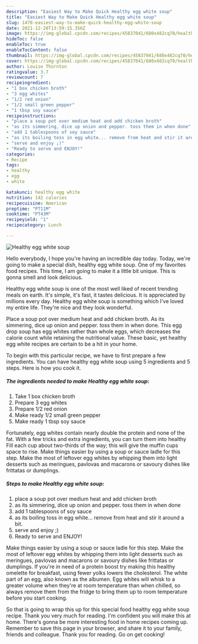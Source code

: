 ```yaml
---
description: "Easiest Way to Make Quick Healthy egg white soup"
title: "Easiest Way to Make Quick Healthy egg white soup"
slug: 1478-easiest-way-to-make-quick-healthy-egg-white-soup
date: 2021-12-28T13:59:15.356Z
image: https://img-global.cpcdn.com/recipes/45837041/680x482cq70/healthy-egg-white-soup-recipe-main-photo.jpg
hideToc: false
enableToc: true
enableTocContent: false
thumbnail: https://img-global.cpcdn.com/recipes/45837041/680x482cq70/healthy-egg-white-soup-recipe-main-photo.jpg
cover: https://img-global.cpcdn.com/recipes/45837041/680x482cq70/healthy-egg-white-soup-recipe-main-photo.jpg
author: Louise Thornton
ratingvalue: 3.7
reviewcount: 7
recipeingredient:
- "1 box chicken broth"
- "3 egg whites"
- "1/2 red onion"
- "1/2 small green pepper"
- "1 tbsp soy sauce"
recipeinstructions:
- "place a soup pot over medium heat and add chicken broth"
- "as its simmering, dice up onion and pepper. toss them in when done"
- "add 1 tablespoons of soy sauce"
- "as its boiling toss in egg white... remove from heat and stir it around a bit."
- "serve and enjoy ;)"
- "Ready to serve and ENJOY!"
categories:
- Recipe
tags:
- healthy
- egg
- white

katakunci: healthy egg white 
nutrition: 142 calories
recipecuisine: American
preptime: "PT11M"
cooktime: "PT43M"
recipeyield: "1"
recipecategory: Lunch

---
```



![Healthy egg white soup](https://img-global.cpcdn.com/recipes/45837041/680x482cq70/healthy-egg-white-soup-recipe-main-photo.jpg)

Hello everybody, I hope you're having an incredible day today. Today, we're going to make a special dish, healthy egg white soup. One of my favorites food recipes. This time, I am going to make it a little bit unique. This is gonna smell and look delicious.

Healthy egg white soup is one of the most well liked of recent trending meals on earth. It's simple, it's fast, it tastes delicious. It is appreciated by millions every day. Healthy egg white soup is something which I've loved my entire life. They're nice and they look wonderful.

Place a soup pot over medium heat and add chicken broth. As its simmering, dice up onion and pepper. toss them in when done. This egg drop soup has egg whites rather than whole eggs, which decreases the calorie count while retaining the nutritional value. These basic, yet healthy egg white recipes are certain to be a hit in your home.


To begin with this particular recipe, we have to first prepare a few ingredients. You can have healthy egg white soup using 5 ingredients and 5 steps. Here is how you cook it.

<!--inarticleads1-->

##### The ingredients needed to make Healthy egg white soup:

1. Take 1 box chicken broth
1. Prepare 3 egg whites
1. Prepare 1/2 red onion
1. Make ready 1/2 small green pepper
1. Make ready 1 tbsp soy sauce


Fortunately, egg whites contain nearly double the protein and none of the fat. With a few tricks and extra ingredients, you can turn them into healthy Fill each cup about two-thirds of the way; this will give the muffin cups space to rise. Make things easier by using a soup or sauce ladle for this step. Make the most of leftover egg whites by whipping them into light desserts such as meringues, pavlovas and macarons or savoury dishes like frittatas or dumplings. 

<!--inarticleads2-->

##### Steps to make Healthy egg white soup:

1. place a soup pot over medium heat and add chicken broth
1. as its simmering, dice up onion and pepper. toss them in when done
1. add 1 tablespoons of soy sauce
1. as its boiling toss in egg white... remove from heat and stir it around a bit.
1. serve and enjoy ;)
1. Ready to serve and ENJOY!

Make things easier by using a soup or sauce ladle for this step. Make the most of leftover egg whites by whipping them into light desserts such as meringues, pavlovas and macarons or savoury dishes like frittatas or dumplings. If you&#39;re in need of a protein boost try making this healthy omelette for breakfast, using fewer yolks lowers the cholesterol. The white part of an egg, also known as the albumen. Egg whites will whisk to a greater volume when they&#39;re at room temperature than when chilled, so always remove them from the fridge to bring them up to room temperature before you start cooking. 

So that is going to wrap this up for this special food healthy egg white soup recipe. Thank you very much for reading. I'm confident you will make this at home. There's gonna be more interesting food in home recipes coming up. Remember to save this page in your browser, and share it to your family, friends and colleague. Thank you for reading. Go on get cooking!
